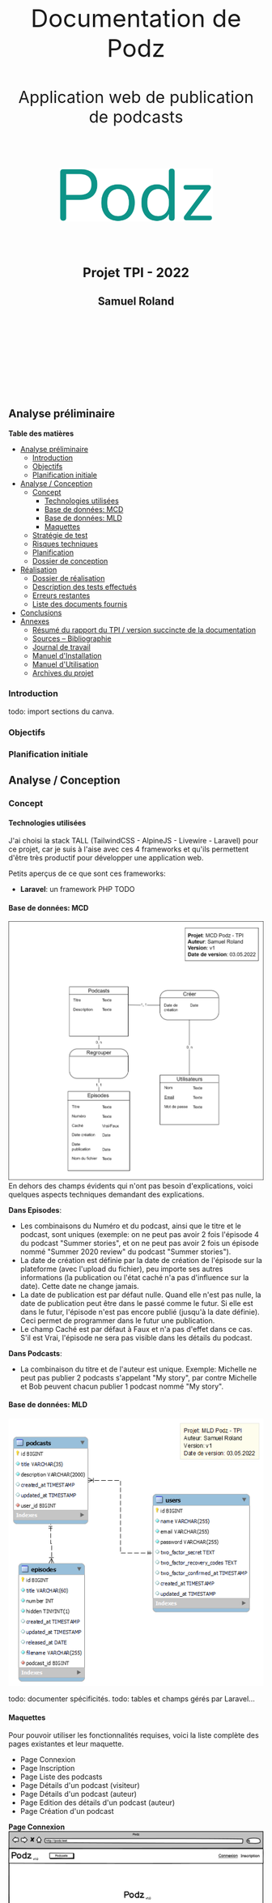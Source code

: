
<div style="text-align: center; padding: 150px 0px;">
<p style="text-align: center; border: none; font-size: 3rem;">Documentation de Podz</p>
<p style="text-align: center; border: none; font-size: 2rem;">Application web de publication de podcasts</p>
<div style="display:flex; padding: 50px 100px; justify-content: center; font-family: Fira Code;">
<img src="logo.png" style="">
</div>
<h2 style="text-align: center; font-size: 1.6rem;">Projet TPI - 2022</h2>
<h2 style="text-align: center; font-size: 1.3rem;">Samuel Roland</h2>

</div>

<div class="page"/> 

## Analyse préliminaire

**Table des matières**
- [Analyse préliminaire](#analyse-préliminaire)
  - [Introduction](#introduction)
  - [Objectifs](#objectifs)
  - [Planification initiale](#planification-initiale)
- [Analyse / Conception](#analyse--conception)
  - [Concept](#concept)
    - [Technologies utilisées](#technologies-utilisées)
    - [Base de données: MCD](#base-de-données-mcd)
    - [Base de données: MLD](#base-de-données-mld)
    - [Maquettes](#maquettes)
  - [Stratégie de test](#stratégie-de-test)
  - [Risques techniques](#risques-techniques)
  - [Planification](#planification)
  - [Dossier de conception](#dossier-de-conception)
- [Réalisation](#réalisation)
  - [Dossier de réalisation](#dossier-de-réalisation)
  - [Description des tests effectués](#description-des-tests-effectués)
  - [Erreurs restantes](#erreurs-restantes)
  - [Liste des documents fournis](#liste-des-documents-fournis)
- [Conclusions](#conclusions)
- [Annexes](#annexes)
  - [Résumé du rapport du TPI / version succincte de la documentation](#résumé-du-rapport-du-tpi--version-succincte-de-la-documentation)
  - [Sources – Bibliographie](#sources--bibliographie)
  - [Journal de travail](#journal-de-travail)
  - [Manuel d'Installation](#manuel-dinstallation)
  - [Manuel d'Utilisation](#manuel-dutilisation)
  - [Archives du projet](#archives-du-projet)

<div class="page"/><!-- saut de page -->

### Introduction
todo: import sections du canva.
<!--
1.1	Introduction 

Ce chapitre décrit brièvement le projet, le cadre dans lequel il est réalisé, les raisons de ce choix et ce qu'il peut apporter à l'élève ou à l'école. Il n'est pas nécessaire de rentrer dans les détails (ceux-ci seront abordés plus loin) mais cela doit être aussi clair et complet que possible (idées de solutions). Ce chapitre contient également l'inventaire et la description des travaux qui auraient déjà été effectués pour ce projet.

-->

### Objectifs
<!-- 

Ce chapitre énumère les objectifs du projet. L'atteinte ou non de ceux-ci devra pouvoir être contrôlée à la fin du projet. Les objectifs pourront éventuellement être revus après l'analyse. 

Ces éléments peuvent être repris des spécifications de départ.
-->

### Planification initiale
<!--
Ce chapitre montre la planification du projet. Celui-ci peut être découpé en tâches qui seront planifiées. Il s'agit de la première planification du projet, celle-ci devra être revue après l'analyse. Cette planification sera présentée sous la forme d'un diagramme.

Ces éléments peuvent être repris des spécifications de départ.
-->
## Analyse / Conception
### Concept

#### Technologies utilisées
J'ai choisi la stack TALL (TailwindCSS - AlpineJS - Livewire - Laravel) pour ce projet, car je suis à l'aise avec ces 4 frameworks et qu'ils permettent d'être très productif pour développer une application web.

Petits aperçus de ce que sont ces frameworks:
- **Laravel**: un framework PHP
TODO

#### Base de données: MCD
![MCD](MCD.png)
En dehors des champs évidents qui n'ont pas besoin d'explications, voici quelques aspects techniques demandant des explications.

**Dans Episodes**:
- Les combinaisons du Numéro et du podcast, ainsi que le titre et le podcast, sont uniques (exemple: on ne peut pas avoir 2 fois l'épisode 4 du podcast "Summer stories", et on ne peut pas avoir 2 fois un épisode nommé "Summer 2020 review" du podcast "Summer stories").
- La date de création est définie par la date de création de l'épisode sur la plateforme (avec l'upload du fichier), peu importe ses autres informations (la publication ou l'état caché n'a pas d'influence sur la date). Cette date ne change jamais.
- La date de publication est par défaut nulle. Quand elle n'est pas nulle, la date de publication peut être dans le passé comme le futur. Si elle est dans le futur, l'épisode n'est pas encore publié (jusqu'à la date définie). Ceci permet de programmer dans le futur une publication.
- Le champ Caché est par défaut à Faux et n'a pas d'effet dans ce cas. S'il est Vrai, l'épisode ne sera pas visible dans les détails du podcast.

**Dans Podcasts**:
- La combinaison du titre et de l'auteur est unique. Exemple: Michelle ne peut pas publier 2 podcasts s'appelant "My story", par contre Michelle et Bob peuvent chacun publier 1 podcast nommé "My story".

#### Base de données: MLD
![MLD](MLD.png)

todo: documenter spécificités.
todo: tables et champs gérés par Laravel...
 
<!--
Le concept complet avec toutes ses annexes :

Par exemple : 
•	Multimédia: carte de site, maquettes papier, story board préliminaire, …
•	Bases de données: interfaces graphiques, modèle conceptuel.
•	Programmation: interfaces graphiques, maquettes, analyse fonctionnelle…
•	…
-->

#### Maquettes
Pour pouvoir utiliser les fonctionnalités requises, voici la liste complète des pages existantes et leur maquette.

- Page Connexion
- Page Inscription
- Page Liste des podcasts
- Page Détails d'un podcast (visiteur)
- Page Détails d'un podcast (auteur)
- Page Edition des détails d'un podcast (auteur)
- Page Création d'un podcast

**Page Connexion**  
![page](models/Connexion.png)

**Page Inscription**  
![page](models/Inscription.png)

**Page Liste des podcasts**  
![page](models/Podcasts_page.png)

**Page Détails d'un podcast (visiteur)**  
![page](models/Page_d%C3%A9tails_podcast_visiteur.png)

**Page Edition des détails d'un podcast (auteur)**  
Nous sommes le 06.05.2022 dans cette maquette, l'épisode 4 est caché et le 5 est planifié pour le 08.05.2022.
![page](models/Page_d%C3%A9tails_podcast_panneaux_%C3%A9dition.png)

**Page Détails d'un podcast (auteur)**  
Nous sommes le 06.05.2022 dans cette maquette, l'épisode 4 est caché et le 5 est planifié pour le 08.05.2022.
![page](models/Page_d%C3%A9tails_podcast_auteur.png)

**Page Création d'un podcast**  
![page](models/Page_cr%C3%A9er_podcast.png)



### Stratégie de test

<!--

Décrire la stratégie globale de test: 

•	types de des tests et ordre dans lequel ils seront effectués.
•	les moyens à mettre en œuvre.
•	couverture des tests (tests exhaustifs ou non, si non, pourquoi ?).
•	données de test à prévoir (données réelles ?).
•	les testeurs extérieurs éventuels.
-->

### Risques techniques
<!--

•	risques techniques (complexité, manque de compétences, …).

Décrire aussi quelles solutions ont été appliquées pour réduire les risques (priorités, formation, actions, …).
-->
### Planification
<!--
Révision de la planification initiale du projet :

•	planning indiquant les dates de début et de fin du projet ainsi que le découpage connu des diverses phases. 
•	partage des tâches en cas de travail à plusieurs.

Il s’agit en principe de la planification définitive du projet. Elle peut être ensuite affinée (découpage des tâches). Si les délais doivent être ensuite modifiés, le responsable de projet doit être avisé, et les raisons doivent être expliquées dans l’historique.
-->

### Dossier de conception
<!--
Fournir tous les document de conception:

•	le choix du matériel HW
•	le choix des systèmes d'exploitation pour la réalisation et l'utilisation
•	le choix des outils logiciels pour la réalisation et l'utilisation
•	site web: réaliser les maquettes avec un logiciel, décrire toutes les animations sur papier, définir les mots-clés, choisir une formule d'hébergement, définir la méthode de mise à jour, …
•	bases de données: décrire le modèle relationnel, le contenu détaillé des tables (caractéristiques de chaque champs) et les requêtes.
•	programmation et scripts: organigramme, architecture du programme, découpage modulaire, entrées-sorties des modules, pseudo-code / structogramme…

Le dossier de conception devrait permettre de sous-traiter la réalisation du projet !
-->
## Réalisation
### Dossier de réalisation
<!--

Décrire la réalisation "physique" de votre projet

•	les répertoires où le logiciel est installé
•	la liste de tous les fichiers et une rapide description de leur contenu (des noms qui parlent !)
•	les versions des systèmes d'exploitation et des outils logiciels
•	la description exacte du matériel
•	le numéro de version de votre produit !
•	programmation et scripts: librairies externes, dictionnaire des données, reconstruction du logiciel - cible à partir des sources.

NOTE : Evitez d’inclure les listings des sources, à moins que vous ne désiriez en expliquer une partie vous paraissant importante. Dans ce cas n’incluez que cette partie…
-->
### Description des tests effectués
<!--

Pour chaque partie testée de votre projet, il faut décrire:

•	les conditions exactes de chaque test
•	les preuves de test (papier ou fichier)
•	tests sans preuve: fournir au moins une description 
-->
### Erreurs restantes  
<!--

S'il reste encore des erreurs: 

•	Description détaillée
•	Conséquences sur l'utilisation du produit
•	Actions envisagées ou possibles
-->

### Liste des documents fournis
<!--

Lister les documents fournis au client avec votre produit, en indiquant les numéros de versions 

•	le rapport de projet
•	le manuel d'Installation (en annexe)
•	le manuel d'Utilisation avec des exemples graphiques (en annexe)
•	autres…
-->

## Conclusions
<!--

Développez en tous cas les points suivants:

•	Objectifs atteints / non-atteints
•	Points positifs / négatifs
•	Difficultés particulières
•	Suites possibles pour le projet (évolutions & améliorations)

 -->
## Annexes

### Résumé du rapport du TPI / version succincte de la documentation

### Sources – Bibliographie
<!--

Liste des livres utilisés (Titre, auteur, date), des sites Internet (URL) consultés, des articles (Revue, date, titre, auteur)… Et de toutes les aides externes (noms)   
-->
### Journal de travail

### Manuel d'Installation

### Manuel d'Utilisation

### Archives du projet 

<!-- 
Media, … dans une fourre en plastique 
-->